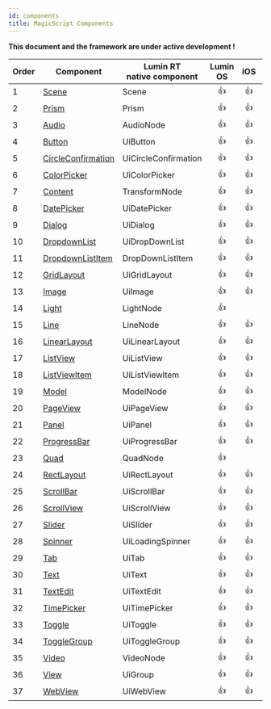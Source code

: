 ```yaml
---
id: components
title: MagicScript Components
---
```


**This document and the framework are under active development !**

| Order | Component                                              | Lumin RT<br/>native component | Lumin OS |  iOS  | Android |
| ----- | ------------------------------------------------------ | ----------------------------- | :------: | :---: | :-----: |
| 1     | [Scene](components/Scene.md)                           | Scene                         |    👍     |   👍   |    👍    |
| 2     | [Prism](components/Prism.md)                           | Prism                         |    👍     |   👍   |    👍    |
| 3     | [Audio](components/Audio.md)                           | AudioNode                     |    👍     |   👍   |    👍    |
| 4     | [Button](components/Button.md)                         | UiButton                      |    👍     |   👍   |    👍    |
| 5     | [CircleConfirmation](components/CircleConfirmation.md) | UiCircleConfirmation          |    👍     |   👍   |    👍    |
| 6     | [ColorPicker](components/ColorPicker.md)               | UiColorPicker                 |    👍     |   👍   |    👍    |
| 7     | [Content](components/Content.md)                       | TransformNode                 |    👍     |   👍   |    👍    |
| 8     | [DatePicker](components/DatePicker.md)                 | UiDatePicker                  |    👍     |   👍   |    👍    |
| 9     | [Dialog](components/Dialog.md)                         | UiDialog                      |    👍     |   👍   |    👍    |
| 10    | [DropdownList](components/DropdownList.md)             | UiDropDownList                |    👍     |   👍   |    👍    |
| 11    | [DropdownListItem](components/DropdownListItem.md)     | DropDownListItem              |    👍     |   👍   |    👍    |
| 12    | [GridLayout](components/GridLayout.md)                 | UiGridLayout                  |    👍     |   👍   |    👍    |
| 13    | [Image](components/Image.md)                           | UiImage                       |    👍     |   👍   |    👍    |
| 14    | [Light](components/Light.md)                           | LightNode                     |    👍     |       |         |
| 15    | [Line](components/Line.md)                             | LineNode                      |    👍     |   👍   |    👍    |
| 16    | [LinearLayout](components/LinearLayout.md)             | UiLinearLayout                |    👍     |   👍   |    👍    |
| 17    | [ListView](components/ListView.md)                     | UiListView                    |    👍     |   👍   |    👍    |
| 18    | [ListViewItem](components/ListViewItem.md)             | UiListViewItem                |    👍     |   👍   |    👍    |
| 19    | [Model](components/Model.md)                           | ModelNode                     |    👍     |   👍   |    👍    |
| 20    | [PageView](components/PageView.md)                     | UiPageView                    |    👍     |   👍   |    👍    |
| 21    | [Panel](components/Panel.md)                           | UiPanel                       |    👍     |   👍   |    👍    |
| 22    | [ProgressBar](components/ProgressBar.md)               | UiProgressBar                 |    👍     |   👍   |    👍    |
| 23    | [Quad](components/Quad.md)                             | QuadNode                      |    👍     |       |         |
| 24    | [RectLayout](components/RectLayout.md)                 | UiRectLayout                  |    👍     |   👍   |    👍    |
| 25    | [ScrollBar](components/ScrollBar.md)                   | UiScrollBar                   |    👍     |   👍   |    👍    |
| 26    | [ScrollView](components/ScrollView.md)                 | UiScrollView                  |    👍     |   👍   |    👍    |
| 27    | [Slider](components/Slider.md)                         | UiSlider                      |    👍     |   👍   |    👍    |
| 28    | [Spinner](components/Spinner.md)                       | UiLoadingSpinner              |    👍     |   👍   |    👍    |
| 29    | [Tab](components/Tab.md)                               | UiTab                         |    👍     |   👍   |    👍    |
| 30    | [Text](components/Text.md)                             | UiText                        |    👍     |   👍   |    👍    |
| 31    | [TextEdit](components/TextEdit.md)                     | UiTextEdit                    |    👍     |   👍   |    👍    |
| 32    | [TimePicker](components/TimePicker.md)                 | UiTimePicker                  |    👍     |   👍   |    👍    |
| 33    | [Toggle](components/Toggle.md)                         | UiToggle                      |    👍     |   👍   |    👍    |
| 34    | [ToggleGroup](components/ToggleGroup.md)               | UiToggleGroup                 |    👍     |   👍   |    👍    |
| 35    | [Video](components/Video.md)                           | VideoNode                     |    👍     |   👍   |    👍    |
| 36    | [View](components/View.md)                             | UiGroup                       |    👍     |   👍   |    👍    |
| 37    | [WebView](components/WebView.md)                       | UiWebView                     |    👍     |   👍   |    👍    |
